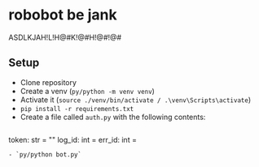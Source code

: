 # robobot be jank
ASDLKJAH!L!H@#K!@#H!@#!@#

## Setup
- Clone repository
- Create a venv (`py/python -m venv venv`)
- Activate it (`source ./venv/bin/activate / .\venv\Scripts\activate`)
- `pip install -r requirements.txt`
- Create a file called `auth.py` with the following contents:
    ```python
token: str = "<BOT TOKEN>"
log_id: int = <LOGGING WEBHOOK ID>
err_id: int = <ERROR LOGGING WEBHOOK ID>
```
- `py/python bot.py`